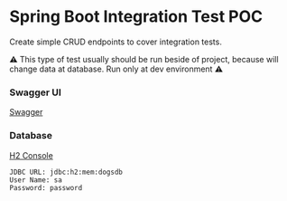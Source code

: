 # Spring Boot Integration Test POC

Create simple CRUD endpoints to cover integration tests. 

:warning: This type of test usually should be run beside of project, because will change data at database. Run only at dev environment :warning:

### Swagger UI
[Swagger](http://localhost:8080/swagger-ui.html)

### Database
[H2 Console](http://localhost:8080/h2-console)

```
JDBC URL: jdbc:h2:mem:dogsdb
User Name: sa
Password: password
```